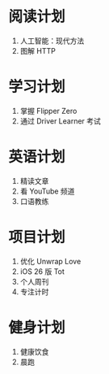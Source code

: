 # 阅读计划

1. 人工智能：现代方法
2. 图解 HTTP

# 学习计划

1. 掌握 Flipper Zero
2. 通过 Driver Learner 考试

# 英语计划

1. 精读文章
2. 看 YouTube 频道
3. 口语教练

# 项目计划

1. 优化 Unwrap Love
2. iOS 26 版 Tot
3. 个人周刊
4. 专注计时

# 健身计划

1. 健康饮食
2. 晨跑